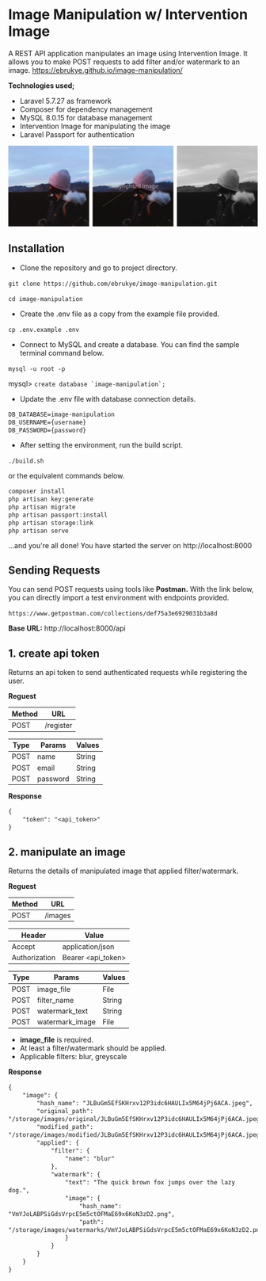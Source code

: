 # Image Manipulation w/ Intervention Image

A REST API application manipulates an image using Intervention Image. It allows you to make POST requests to add filter and/or watermark to an image. https://ebrukye.github.io/image-manipulation/

**Technologies used;**
- Laravel 5.7.27 as framework
- Composer for dependency management
- MySQL 8.0.15 for database management
- Intervention Image for manipulating the image
- Laravel Passport for authentication

![Scheme](public/assets/image-manipulation.jpg)

## Installation
* Clone the repository and go to project directory.

`git clone https://github.com/ebrukye/image-manipulation.git`

`cd image-manipulation`

* Create the .env file as a copy from the example file provided.

`cp .env.example .env`

* Connect to MySQL and create a database. You can find the sample terminal command below.

`mysql -u root -p`

mysql> ``create database `image-manipulation`; ``


* Update the .env file with database connection details.

```
DB_DATABASE=image-manipulation
DB_USERNAME={username}
DB_PASSWORD={password}
```

* After setting the environment, run the build script.

`./build.sh`

or the equivalent commands below.

```
composer install
php artisan key:generate
php artisan migrate
php artisan passport:install
php artisan storage:link
php artisan serve
```

...and you're all done! You have started the server on http://localhost:8000

## Sending Requests
You can send POST requests using tools like **Postman.** 
With the link below, you can directly import a test environment with endpoints provided.

`https://www.getpostman.com/collections/def75a3e6929031b3a8d`

**Base URL:**
http://localhost:8000/api

## **1. create api token**
Returns an api token to send authenticated requests while registering the user.

**Reguest**

| Method  | URL            |
| --------|----------------|
| POST    | /register      |

| Type    | Params                 | Values        |
| --------|------------------------|---------------|
| POST    | name                   | String        |
| POST    | email                  | String        |
| POST    | password               | String        |

**Response**

```
{
    "token": "<api_token>"
}
```

## **2. manipulate an image**
Returns the details of manipulated image that applied filter/watermark.

**Reguest**

| Method  | URL            |
| --------|----------------|
| POST    | /images        |

| Header         | Value                  |
| ---------------|------------------------|
| Accept         | application/json       |
| Authorization  | Bearer <api_token>     |

| Type    | Params                 | Values        |
| --------|------------------------|---------------|
| POST    | image_file             | File          |
| POST    | filter_name            | String        |
| POST    | watermark_text         | String        |
| POST    | watermark_image        | File          |

* **image_file** is required.
* At least a filter/watermark should be applied. 
* Applicable filters: blur, greyscale

**Response**

```
{
    "image": {
        "hash_name": "JLBuGm5EfSKHrxv12P3idc6HAULIx5M64jPj6ACA.jpeg",
        "original_path": "/storage/images/original/JLBuGm5EfSKHrxv12P3idc6HAULIx5M64jPj6ACA.jpeg",
        "modified_path": "/storage/images/modified/JLBuGm5EfSKHrxv12P3idc6HAULIx5M64jPj6ACA.jpeg",
        "applied": {
            "filter": {
                "name": "blur"
            },
            "watermark": {
                "text": "The quick brown fox jumps over the lazy dog.",
                "image": {
                    "hash_name": "VmYJoLABPSiGdsVrpcE5m5ctOFMaE69x6KoN3zD2.png",
                    "path": "/storage/images/watermarks/VmYJoLABPSiGdsVrpcE5m5ctOFMaE69x6KoN3zD2.png"
                }
            }
        }
    }
}
```